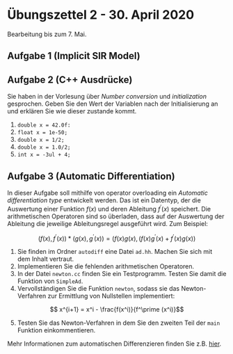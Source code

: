 # Übungszettel 2 - 30. April 2020
Bearbeitung bis zum 7. Mai.

## Aufgabe 1 (Implicit SIR Model)



## Aufgabe 2 (C++ Ausdrücke)
Sie haben in der Vorlesung über *Number conversion* und *initialization* gesprochen.
Geben Sie den Wert der Variablen nach der Initialisierung an und erklären Sie wie dieser zustande kommt.

1. `double x = 42.0f:`
2. `float x = 1e-50;`
3. `double x = 1/2;`
4. `double x = 1.0/2;`
5. `int x = -3ul + 4;`

## Aufgabe 3 (Automatic Differentiation)

In dieser Aufgabe soll mithilfe von operator overloading ein
*Automatic differentiation type* entwickelt werden.
Das ist ein Datentyp, der die Auswertung einer Funktion $`f(x)`$ und deren Ableitung $`f^\prime(x)`$ speichert.
Die arithmetischen Operatoren sind so überladen, dass auf der
Auswertung der Ableitung die jeweilige Ableitungsregel ausgeführt wird.
Zum Beispiel:
```math
    (f(x), f^\prime (x)) * (g(x), g^\prime (x)) = (f(x)g(x), (f(x)g^\prime (x) + f^\prime(x)g(x))
```

1. Sie finden im Ordner `autodiff` eine Datei `ad.hh`. Machen Sie sich mit dem Inhalt vertraut.
2. Implementieren Sie die fehlenden arithmetischen Operatoren.
3. In der Datei `newton.cc` finden Sie ein Testprogramm. Testen Sie damit die Funktion von `SimpleAd`.
4. Vervollständigen Sie die Funktion `newton`, sodass sie das
   Newton-Verfahren zur Ermittlung von Nullstellen implementiert:

```math
    x^{i+1} = x^i - \frac{f(x^i)}{f^\prime (x^i)}
```
5. Testen Sie das Newton-Verfahren in dem Sie den zweiten Teil der `main` Funktion einkommentieren.

Mehr Informationen zum automatischen Differenzieren finden Sie z.B. [hier](https://de.wikipedia.org/wiki/Automatisches_Differenzieren).
